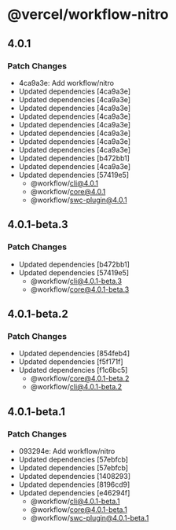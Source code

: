 # @vercel/workflow-nitro

## 4.0.1

### Patch Changes

- 4ca9a3e: Add workflow/nitro
- Updated dependencies [4ca9a3e]
- Updated dependencies [4ca9a3e]
- Updated dependencies [4ca9a3e]
- Updated dependencies [4ca9a3e]
- Updated dependencies [4ca9a3e]
- Updated dependencies [4ca9a3e]
- Updated dependencies [4ca9a3e]
- Updated dependencies [4ca9a3e]
- Updated dependencies [b472bb1]
- Updated dependencies [4ca9a3e]
- Updated dependencies [57419e5]
  - @workflow/cli@4.0.1
  - @workflow/core@4.0.1
  - @workflow/swc-plugin@4.0.1

## 4.0.1-beta.3

### Patch Changes

- Updated dependencies [b472bb1]
- Updated dependencies [57419e5]
  - @workflow/cli@4.0.1-beta.3
  - @workflow/core@4.0.1-beta.3

## 4.0.1-beta.2

### Patch Changes

- Updated dependencies [854feb4]
- Updated dependencies [f5f171f]
- Updated dependencies [f1c6bc5]
  - @workflow/core@4.0.1-beta.2
  - @workflow/cli@4.0.1-beta.2

## 4.0.1-beta.1

### Patch Changes

- 093294e: Add workflow/nitro
- Updated dependencies [57ebfcb]
- Updated dependencies [57ebfcb]
- Updated dependencies [1408293]
- Updated dependencies [8196cd9]
- Updated dependencies [e46294f]
  - @workflow/cli@4.0.1-beta.1
  - @workflow/core@4.0.1-beta.1
  - @workflow/swc-plugin@4.0.1-beta.1
